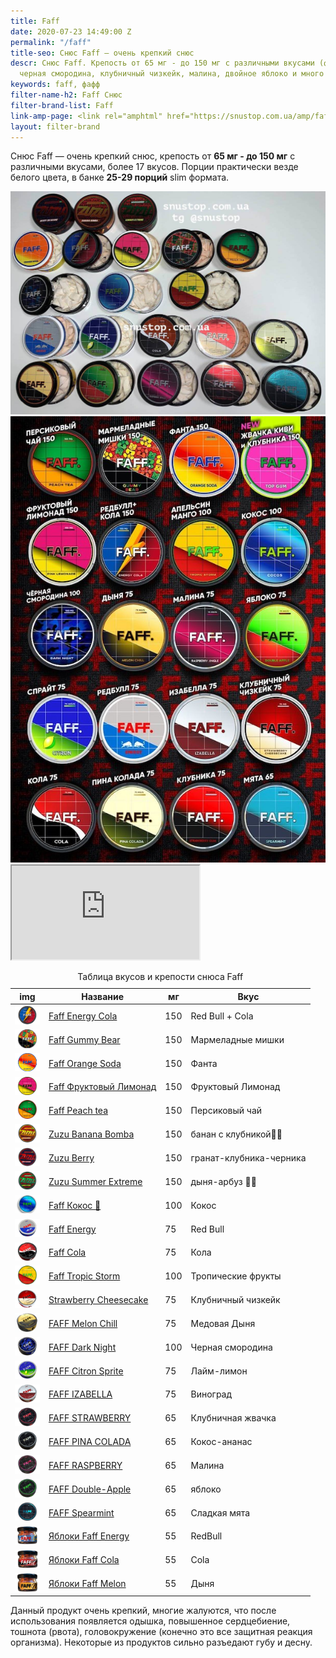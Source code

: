 ```yaml
---
title: Faff
date: 2020-07-23 14:49:00 Z
permalink: "/faff"
title-seo: Снюс Faff — очень крепкий снюс
descr: Снюс Faff. Крепость от 65 мг - до 150 мг с различными вкусами (фанта, спрайт,
  черная смородина, клубничный чизкейк, малина, двойное яблоко и много других вкусов.
keywords: faff, фафф
filter-name-h2: Faff Снюс
filter-brand-list: Faff
link-amp-page: <link rel="amphtml" href="https://snustop.com.ua/amp/faff">
layout: filter-brand
---
```


Снюс Faff — очень крепкий снюс, крепость от <b>65 мг - до 150 мг</b> с различными вкусами, более 17 вкусов. Порции практически везде белого цвета, в банке <b>25-29 порций</b> slim формата.
<div class="popup-gallery d-flex mb-3">
 <a class="mr-2" href="/img/products/faff/open/faff-full-all.jpg" title="Faff в открытом виде, все вкусы"><img class="img-fluid" src="/img/products/faff/open/faff-full-all.jpg" alt="Снюс faff все вкусы"></a>
 <a href="/img/products/faff/open/faff-all-snus.jpg" title="Faff все вкусы"><img class="img-fluid" src="/img/products/faff/open/faff-all-snus.jpg" alt="Снюс фафф все виды"></a>
</div>

<div class="embed-responsive embed-responsive-16by9 mb-3">
  <iframe class="embed-responsive-item" src="https://www.youtube.com/embed/NTXkb_qVFpU" allowfullscreen></iframe>
</div>

<table class="table table-sm">
	<caption>Таблица вкусов и крепости снюса Faff</caption>
	<thead>
		<tr>
			<th scope="col">img</th>
			<th scope="col">Название</th>
			<th scope="col">мг</th>
			<th scope="col">Вкус</th>
		</tr>
	</thead>
	<tbody>
		<tr>
			<td><a href="/faff-energy-cola"><img style="width: 40px" src="/img/products/faff-energy-cola.png" alt="Faff Red Bull и Cola"></a></td>
			<td><a href="/faff-energy-cola">Faff Energy Cola</a></td>
			<td>150</td>
			<td>Red Bull + Cola</td>
		</tr>
		<tr>
			<td><a href="/faff-gummy-bear"><img style="width: 40px" src="/img/products/faff-gummy-bear.jpg" alt="Faff Gummy Bear"></a></td>
			<td><a href="/faff-gummy-bear">Faff Gummy Bear</a></td>
			<td>150</td>
			<td>Мармеладные мишки</td>
		</tr>
		<tr>
			<td><a href="/faff-orange-soda"><img style="width: 40px" src="/img/products/faff-orange-soda.jpg" alt="Faff Orange Soda снюс"></a></td>
			<td><a href="/faff-orange-soda">Faff Orange Soda</a></td>
			<td>150</td>
			<td>Фанта</td>
		</tr>
		<tr>
			<td><a href="/faff-pink-lemonade"><img style="width: 40px" src="/img/products/faff-pink-lemonade.jpg" alt="Faff Фруктовый Лимонад"></a></td>
			<td><a href="/faff-pink-lemonade">Faff Фруктовый Лимонад</a></td>
			<td>150</td>
			<td>Фруктовый Лимонад</td>
		</tr>
		<tr>
			<td><a href="/faff-peach-tea"><img style="width: 40px" src="/img/products/faff-peach-tea.jpg" alt="Faff персиковый чай"></a></td>
			<td><a href="/faff-peach-tea">Faff Peach tea</a></td>
			<td>150</td>
			<td>Персиковый чай</td>
		</tr>
		<tr>
			<td><a href="/zuzu-banana-bomba"><img style="width: 40px" src="/img/products/zuzu/zuzu-bannana.png" alt="Zuzu Banana Bomba"></a></td>
			<td><a href="/zuzu-banana-bomba">Zuzu Banana Bomba</a></td>
			<td>150</td>
			<td>банан с клубникой🍌🍓</td>
		</tr>
		<tr>
			<td><a href="/zuzu-berry"><img style="width: 40px" src="/img/products/zuzu/zuzu-berry.png" alt="Zuzu Berry"></a></td>
			<td><a href="/zuzu-berry">Zuzu Berry</a></td>
			<td>150</td>
			<td>гранат-клубника-черника</td>
		</tr>
		<tr>
			<td><a href="/zuzu-summer"><img style="width: 40px" src="/img/products/zuzu/zuzu-summer.png" alt="Zuzu Summer Extreme"></a></td>
			<td><a href="/zuzu-summer">Zuzu Summer Extreme</a></td>
			<td>150</td>
			<td>дыня-арбуз 🍉🍈</td>
		</tr>
		<tr>
			<td><a href="/faff-cocos"><img style="width: 40px" src="/img/products/faff-cocos.png" alt="Faff Кокос"></a></td>
			<td><a href="/faff-cocos">Faff Кокос 🥥</a></td>
			<td>100</td>
			<td>Кокос</td>
		</tr>
		<tr>
			<td><a href="/faff-snus-energy"><img style="width: 40px" src="/img/products/faff-energy.png" alt="Faff Energy"></a></td>
			<td><a href="/faff-snus-energy">Faff Energy</a></td>
			<td>75</td>
			<td>Red Bull</td>
		</tr>
		<tr>
			<td><a href="/faff-cola"><img style="width: 40px" src="/img/products/faff-cola.png" alt="Faff Cola"></a></td>
			<td><a href="/faff-cola">Faff Cola</a></td>
			<td>75</td>
			<td>Кола</td>
		</tr>
		<tr>
			<td><a href="/faff-tropic-storm"><img style="width: 40px" src="/img/products/faff-tropic-storm.jpg" alt="Faff Tropic storm"></a></td>
			<td><a href="/faff-tropic-storm">Faff Tropic Storm</a></td>
			<td>100</td>
			<td>Тропические фрукты</td>
		</tr>
		<tr>
			<td><a href="/faff-strawberry-cheesecake"><img style="width: 40px" src="/img/products/faff-strawberry-cheesecake.jpg" alt="Faff Клубничный чизкейк"></a></td>
			<td><a href="/faff-strawberry-cheesecake">Strawberry Cheesecake</a></td>
			<td>75</td>
			<td>Клубничный чизкейк</td>
		</tr>
		<tr>
			<td><a href="/faff-melon-chill"><img style="width: 40px" src="/img/products/faff-melon-chill.png" alt="FAFF Melon Chill"></a></td>
			<td><a href="/faff-melon-chill">FAFF Melon Chill</a></td>
			<td>75</td>
			<td>Медовая Дыня</td>
		</tr>
		<tr>
			<td><a href="/faff-dark-night"><img style="width: 40px" src="/img/products/faff-dark-night.jpg" alt="FAFF Dark Night"></a></td>
			<td><a href="/faff-dark-night">FAFF Dark Night</a></td>
			<td>100</td>
			<td>Черная смородина</td>
		</tr>
		<tr>
			<td><a href="/faff-citron"><img style="width: 40px" src="/img/products/faff-citron.png" alt="FAFF Citron Sprite"></a></td>
			<td><a href="/faff-citron">FAFF Citron Sprite</a></td>
			<td>75</td>
			<td>Лайм-лимон</td>
		</tr>
		<tr>
			<td><a href="/faff-isabella"><img style="width: 40px" src="/img/products/faff-isabella.png" alt="FAFF IZABELLA"></a></td>
			<td><a href="/faff-isabella">FAFF IZABELLA</a></td>
			<td>75</td>
			<td>Виноград</td>
		</tr>
		<tr>
			<td><a href="/faff-strawberry"><img style="width: 40px" src="/img/products/faff-strawberry.png" alt="FAFF STRAWBERRY"></a></td>
			<td><a href="/faff-strawberry">FAFF STRAWBERRY</a></td>
			<td>65</td>
			<td>Клубничная жвачка</td>
		</tr>
		<tr>
			<td><a href="/faff-pina-colada"><img style="width: 40px" src="/img/products/faff-pina-colada.png" alt="FAFF PINA COLADA"></a></td>
			<td><a href="/faff-pina-colada">FAFF PINA COLADA</a></td>
			<td>65</td>
			<td>Кокос-ананас</td>
		</tr>
		<tr>
			<td><a href="/faff-raspberry"><img style="width: 40px" src="/img/products/faff-raspberry.png" alt="FAFF RASPBERRY"></a></td>
			<td><a href="/faff-raspberry">FAFF RASPBERRY</a></td>
			<td>65</td>
			<td>Малина</td>
		</tr>
		<tr>
			<td><a href="/faff-double-apple"><img style="width: 40px" src="/img/products/faff-double-apple.png" alt="FAFF Double-Apple"></a></td>
			<td><a href="/faff-double-apple">FAFF Double-Apple</a></td>
			<td>65</td>
			<td>яблоко</td>
		</tr>
		<tr>
			<td><a href="/faff-mint"><img style="width: 40px" src="/img/products/faff-mint.jpg" alt="FAFF Spearmint"></a></td>
			<td><a href="/faff-mint">FAFF Spearmint</a></td>
			<td>65</td>
			<td>Сладкая мята</td>
		</tr>
		<tr>
			<td><a href="/faff-apple-energy"><img style="width: 40px" src="/img/products/faff-apple-energy.png" alt="яблоки Faff Energy"></a></td>
			<td><a href="/faff-apple-energy">Яблоки Faff Energy</a></td>
			<td>55</td>
			<td>RedBull</td>
		</tr>
		<tr>
			<td><a href="/faff-apple-cola"><img style="width: 40px" src="/img/products/faff-apple-cola.png" alt="яблоки Faff Cola"></a></td>
			<td><a href="/faff-apple-cola">Яблоки Faff Cola</a></td>
			<td>55</td>
			<td>Cola</td>
		</tr>
		<tr>
			<td><a href="/faff-apple-melon"><img style="width: 40px" src="/img/products/faff-apple-melon.png" alt="яблоки Faff Melon"></a></td>
			<td><a href="/faff-apple-melon">Яблоки Faff Melon</a></td>
			<td>55</td>
			<td>Дыня</td>
		</tr>
	</tbody>
</table>

Данный продукт очень крепкий, многие жалуются, что после использования появляется одышка, повышенное сердцебиение, тошнота (рвота), головокружение (конечно это все защитная реакция организма). Некоторые из продуктов сильно разъедают губу и десну.